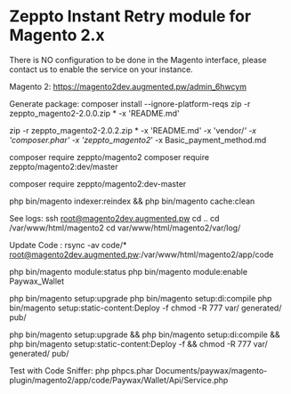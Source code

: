 # Zeppto Instant Retry module for Magento 2.x

There is NO configuration to be done in the Magento interface, please contact us to enable the service on your instance.

Magento 2:
https://magento2dev.augmented.pw/admin_6hwcym

Generate package:
composer install --ignore-platform-reqs
zip -r zeppto_magento2-2.0.0.zip * -x 'README.md'

 zip -r zeppto_magento2-2.0.2.zip * -x 'README.md' -x 'vendor/*' -x 'composer.phar' -x 'zeppto_magento2*' -x Basic_payment_method.md

composer require zeppto/magento2
composer require zeppto/magento2:dev/master


composer require zeppto/magento2:dev-master

php bin/magento indexer:reindex && php bin/magento cache:clean

See logs:
ssh root@magento2dev.augmented.pw
cd .. cd /var/www/html/magento2
cd var/www/html/magento2/var/log/

Update Code :
rsync -av code/* root@magento2dev.augmented.pw:/var/www/html/magento2/app/code

php bin/magento module:status
php bin/magento module:enable Paywax_Wallet

php bin/magento setup:upgrade
php bin/magento setup:di:compile
php bin/magento setup:static-content:Deploy -f
chmod -R 777 var/ generated/ pub/

php bin/magento setup:upgrade && php bin/magento setup:di:compile && php bin/magento setup:static-content:Deploy -f && chmod -R 777 var/ generated/ pub/

Test with Code Sniffer:
php phpcs.phar Documents/paywax/magento-plugin/magento2/app/code/Paywax/Wallet/Api/Service.php  
